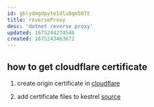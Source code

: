```yaml
---
id: gblydmgdpyte1dlu8qm507t
title: reverseProxy
desc: 'dotnet reverse proxy'
updated: 1675244274546
created: 1675243463672
---
```


## how to get cloudflare certificate

1. create origin certificate in [cloudflare](https://developers.cloudflare.com/ssl/origin-configuration/origin-ca/)

2. add certificate files to kestrel [source](https://www.dotnetnakama.com/blog/enable-https-in-dotnet-apis-with-manual-lets-encrypt/)

